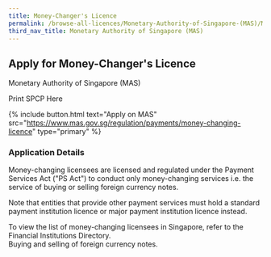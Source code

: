 ```yaml
---
title: Money-Changer's Licence
permalink: /browse-all-licences/Monetary-Authority-of-Singapore-(MAS)/Money-Changer's-Licence
third_nav_title: Monetary Authority of Singapore (MAS)
---
```


## Apply for Money-Changer's Licence

Monetary Authority of Singapore (MAS)

Print SPCP Here


{% include button.html text="Apply on MAS" src="https://www.mas.gov.sg/regulation/payments/money-changing-licence" type="primary" %}

### Application Details

<p>Money-changing licensees are licensed and regulated under the Payment Services Act ("PS Act") to conduct only money-changing services i.e. the service of buying or selling foreign currency notes.</p>
<p>Note that entities that provide other payment services must hold a standard payment institution licence or major payment institution licence instead.</p>
<p>To view the list of money-changing licensees in Singapore, refer to the Financial Institutions Directory.<br>Buying and selling of foreign currency notes.</p>

